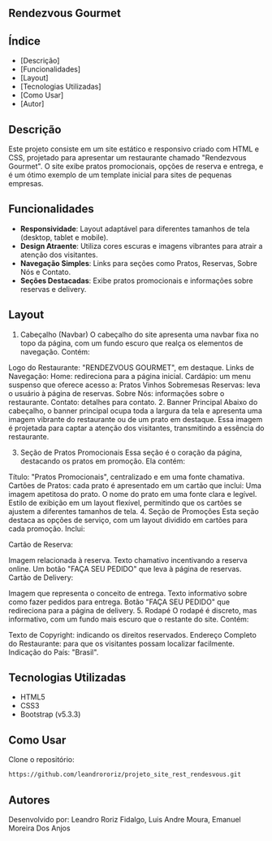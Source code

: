  ## Rendezvous Gourmet


 ## Índice

- [Descrição]
- [Funcionalidades]
- [Layout]
- [Tecnologias Utilizadas]
- [Como Usar]
- [Autor]

## Descrição

  Este projeto consiste em um site estático e responsivo criado com HTML e CSS, projetado para apresentar um restaurante chamado "Rendezvous Gourmet". O site exibe pratos promocionais, opções de reserva e entrega, e é um ótimo exemplo de um template inicial para sites de pequenas empresas.


## Funcionalidades

- **Responsividade**: Layout adaptável para diferentes tamanhos de tela (desktop, tablet e mobile).
- **Design Atraente**: Utiliza cores escuras e imagens vibrantes para atrair a atenção dos visitantes.
- **Navegação Simples**: Links para seções como Pratos, Reservas, Sobre Nós e Contato.
- **Seções Destacadas**: Exibe pratos promocionais e informações sobre reservas e delivery.

 ## Layout

1. Cabeçalho (Navbar)
O cabeçalho do site apresenta uma navbar fixa no topo da página, com um fundo escuro que realça os elementos de navegação. Contém:

Logo do Restaurante: "RENDEZVOUS GOURMET", em destaque.
Links de Navegação:
Home: redireciona para a página inicial.
Cardápio: um menu suspenso que oferece acesso a:
Pratos
Vinhos
Sobremesas
Reservas: leva o usuário à página de reservas.
Sobre Nós: informações sobre o restaurante.
Contato: detalhes para contato.
2. Banner Principal
Abaixo do cabeçalho, o banner principal ocupa toda a largura da tela e apresenta uma imagem vibrante do restaurante ou de um prato em destaque. Essa imagem é projetada para captar a atenção dos visitantes, transmitindo a essência do restaurante.

3. Seção de Pratos Promocionais
Essa seção é o coração da página, destacando os pratos em promoção. Ela contém:

Título: "Pratos Promocionais", centralizado e em uma fonte chamativa.
Cartões de Pratos: cada prato é apresentado em um cartão que inclui:
Uma imagem apetitosa do prato.
O nome do prato em uma fonte clara e legível.
Estilo de exibição em um layout flexível, permitindo que os cartões se ajustem a diferentes tamanhos de tela.
4. Seção de Promoções
Esta seção destaca as opções de serviço, com um layout dividido em cartões para cada promoção. Inclui:

Cartão de Reserva:

Imagem relacionada à reserva.
Texto chamativo incentivando a reserva online.
Um botão "FAÇA SEU PEDIDO" que leva à página de reservas.
Cartão de Delivery:

Imagem que representa o conceito de entrega.
Texto informativo sobre como fazer pedidos para entrega.
Botão "FAÇA SEU PEDIDO" que redireciona para a página de delivery.
5. Rodapé
O rodapé é discreto, mas informativo, com um fundo mais escuro que o restante do site. Contém:

Texto de Copyright: indicando os direitos reservados.
Endereço Completo do Restaurante: para que os visitantes possam localizar facilmente.
Indicação do País: "Brasil".

## Tecnologias Utilizadas

- HTML5
- CSS3
- Bootstrap (v5.3.3)

## Como Usar

Clone o repositório:

```bash
https://github.com/leandrororiz/projeto_site_rest_rendesvous.git
```
## Autores
Desenvolvido por: 
Leandro Roriz Fidalgo,
Luis Andre Moura,
Emanuel Moreira Dos Anjos

